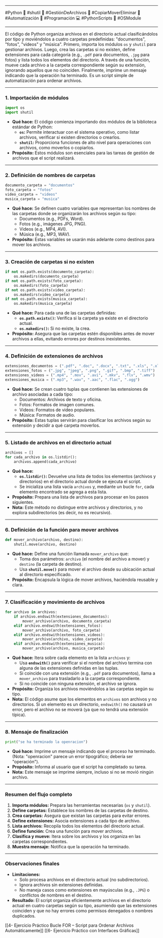 
---

#Python 🐍 #shutil 🔄 #GestiónDeArchivos 📂 #CopiarMoverEliminar 🚀 #Automatización 🤖 #Programación 💻 #PythonScripts 📝 #OSModule

---

El código de Python organiza archivos en el directorio actual clasificándolos por tipo y moviéndolos a cuatro carpetas predefinidas: "documentos", "fotos", "videos" y "música". Primero, importa los módulos `os` y `shutil` para gestionar archivos. Luego, crea las carpetas si no existen, define extensiones para cada categoría (e.g., `.pdf` para documentos, `.jpg` para fotos) y lista todos los elementos del directorio. A través de una función, mueve cada archivo a la carpeta correspondiente según su extensión, ignorando aquellos que no coinciden. Finalmente, imprime un mensaje indicando que la operación ha terminado. Es un script simple de automatización para ordenar archivos.

---

### **1. Importación de módulos**

```python
import os
import shutil
```

- **Qué hace:** El código comienza importando dos módulos de la biblioteca estándar de Python:
  - **`os`:** Permite interactuar con el sistema operativo, como listar archivos, verificar si existen directorios o crearlos.
  - **`shutil`:** Proporciona funciones de alto nivel para operaciones con archivos, como moverlos o copiarlos.
- **Propósito:** Estos módulos son esenciales para las tareas de gestión de archivos que el script realizará.

---

### **2. Definición de nombres de carpetas**

```python
documento_carpeta = "documentos"
foto_carpeta = "fotos"
video_carpeta = "videos"
musica_carpeta = "musica"
```

- **Qué hace:** Se definen cuatro variables que representan los nombres de las carpetas donde se organizarán los archivos según su tipo:
  - Documentos (e.g., PDFs, Word).
  - Fotos (e.g., imágenes JPG, PNG).
  - Videos (e.g., MP4, AVI).
  - Música (e.g., MP3, WAV).
- **Propósito:** Estas variables se usarán más adelante como destinos para mover los archivos.

---

### **3. Creación de carpetas si no existen**

```python
if not os.path.exists(documento_carpeta):
    os.makedirs(documento_carpeta)
if not os.path.exists(foto_carpeta):
    os.makedirs(foto_carpeta)
if not os.path.exists(video_carpeta):
    os.makedirs(video_carpeta)
if not os.path.exists(musica_carpeta):
    os.makedirs(musica_carpeta)
```

- **Qué hace:** Para cada una de las carpetas definidas:
  - **`os.path.exists()`:** Verifica si la carpeta ya existe en el directorio actual.
  - **`os.makedirs()`:** Si no existe, la crea.
- **Propósito:** Asegura que las carpetas estén disponibles antes de mover archivos a ellas, evitando errores por destinos inexistentes.

---

### **4. Definición de extensiones de archivos**

```python
extensiones_documentos = (".pdf", ".doc", ".docx", ".txt", ".xls", ".xlsx", ".ppt", ".pptx")
extensiones_fotos = (".jpg", "jpeg", ".png", ".gif", ".bmp", ".tiff")
extensiones_videos = (".mp4", ".mov", ".avi", ".mkv", ".flv", ".wmv")
extensiones_musica = (".mp3", ".wav", ".aac", ".flac", ".ogg")
```

- **Qué hace:** Se crean cuatro tuplas que contienen las extensiones de archivo asociadas a cada tipo:
  - Documentos: Archivos de texto y oficina.
  - Fotos: Formatos de imagen comunes.
  - Videos: Formatos de video populares.
  - Música: Formatos de audio.
- **Propósito:** Estas tuplas servirán para clasificar los archivos según su extensión y decidir a qué carpeta moverlos.

---

### **5. Listado de archivos en el directorio actual**

```python
archivos = []
for cada_archivo in os.listdir():
    archivos.append(cada_archivo)
```

- **Qué hace:**
  - **`os.listdir()`:** Devuelve una lista de todos los elementos (archivos y directorios) en el directorio actual donde se ejecuta el script.
  - Se inicializa una lista vacía `archivos` y, mediante un bucle `for`, cada elemento encontrado se agrega a esta lista.
- **Propósito:** Prepara una lista de archivos para procesar en los pasos siguientes.
- **Nota:** Este método no distingue entre archivos y directorios, y no explora subdirectorios (es decir, no es recursivo).

---

### **6. Definición de la función para mover archivos**

```python
def mover_archivo(archivo, destino):
    shutil.move(archivo, destino)
```

- **Qué hace:** Define una función llamada `mover_archivo` que:
  - Toma dos parámetros: `archivo` (el nombre del archivo a mover) y `destino` (la carpeta de destino).
  - Usa **`shutil.move()`** para mover el archivo desde su ubicación actual al directorio especificado.
- **Propósito:** Encapsula la lógica de mover archivos, haciéndola reusable y clara.

---

### **7. Clasificación y movimiento de archivos**

```python
for archivo in archivos:
    if archivo.endswith(extensiones_documentos):
        mover_archivo(archivo, documento_carpeta)
    elif archivo.endswith(extensiones_fotos):
        mover_archivo(archivo, foto_carpeta)
    elif archivo.endswith(extensiones_videos):
        mover_archivo(archivo, video_carpeta)
    elif archivo.endswith(extensiones_musica):
        mover_archivo(archivo, musica_carpeta)
```

- **Qué hace:** Itera sobre cada elemento en la lista `archivos` y:
  - Usa **`endswith()`** para verificar si el nombre del archivo termina con alguna de las extensiones definidas en las tuplas.
  - Si coincide con una extensión (e.g., `.pdf` para documentos), llama a `mover_archivo` para trasladarlo a la carpeta correspondiente.
  - Si no coincide con ninguna extensión, el archivo se ignora.
- **Propósito:** Organiza los archivos moviéndolos a las carpetas según su tipo.
- **Nota:** El código asume que los elementos en `archivos` son archivos y no directorios. Si un elemento es un directorio, `endswith()` no causará un error, pero el archivo no se moverá (ya que no tendrá una extensión típica).

---

### **8. Mensaje de finalización**

```python
print("se ha terminado la openracion")
```

- **Qué hace:** Imprime un mensaje indicando que el proceso ha terminado. (Nota: "openracion" parece un error tipográfico; debería ser "operación").
- **Propósito:** Informa al usuario que el script ha completado su tarea.
- **Nota:** Este mensaje se imprime siempre, incluso si no se movió ningún archivo.

---

### **Resumen del flujo completo**

1. **Importa módulos:** Prepara las herramientas necesarias (`os` y `shutil`).
2. **Define carpetas:** Establece los nombres de las carpetas de destino.
3. **Crea carpetas:** Asegura que existan las carpetas para evitar errores.
4. **Define extensiones:** Asocia extensiones a cada tipo de archivo.
5. **Lista archivos:** Recopila todos los elementos del directorio actual.
6. **Define función:** Crea una función para mover archivos.
7. **Clasifica y mueve:** Itera sobre los archivos y los organiza en las carpetas correspondientes.
8. **Muestra mensaje:** Notifica que la operación ha terminado.

---

### **Observaciones finales**

- **Limitaciones:**
  - Solo procesa archivos en el directorio actual (no subdirectorios).
  - Ignora archivos sin extensiones definidas.
  - No maneja casos como extensiones en mayúsculas (e.g., `.JPG`) o conflictos de nombres en el destino.
- **Resultado:** El script organiza eficientemente archivos en el directorio actual en cuatro carpetas según su tipo, asumiendo que las extensiones coinciden y que no hay errores como permisos denegados o nombres duplicados.



[[4- Ejercicio Práctico Bucle FOR – Script para Ordenar Archivos Automáticamente]]
[[6- Ejercicio Práctico con Interfaces Gráficas]]